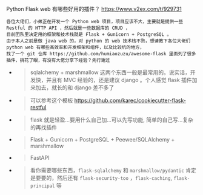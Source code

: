 
Python Flask web 有哪些好用的插件？ https://www.v2ex.com/t/929731
```console
各位大佬们，小弟正在开发一个 Python web 项目，项目应该不大，主要就是提供一些 Restful 的 HTTP API ，然后就是一些数据库的 CRUD ，
目前团队里决定用的框架和技术栈就是 Flask + Gunicorn + PostgreSQL 。
由于本人之前是做 java web 的，对 python 的 web 技术栈不熟，想请教下各位大佬们 python web 有哪些高效率和开发框架和组件，以及比较坑的地方，
找了一个 git 仓库 https://github.com/humiaozuzu/awesome-flask 里面列了很多插件，挑花了眼，有没有大佬分享下经验？先行谢过
```
- > sqlalchemy + marshmallow 这两个东西一般是最常用的。说实话，开发快，并且有 MVC 经验的，还是建议 django 。个人感觉 flask 插件加来加去，就长的和 django 差不多了
- > 可以参考这个模板 https://github.com/karec/cookiecutter-flask-restful
- > flask 就是轻盈...要用什么自己加...可以先写功能, 简单的自己写...复杂的再找插件
- > Flask + Gunicorn + PostgreSQL + Peewee/SQLAlchemy + marshmallow
- > FastAPI
- > 看你需要哪些东西，`flask-sqlalchemy` 和 `marshmallow/pydantic` 肯定是要要的，然后还有 `flask-security-too` ，`flask-caching`, `flask-principal` 等
